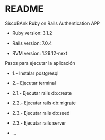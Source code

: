 # README

SiscoBAnk Ruby on Rails Authentication APP

* Ruby version: 3.1.2

* Rails version: 7.0.4

* RVM version: 1.29.12-next

Pasos para ejecutar la aplicación

* 1.- Instalar postgresql 

* 2.- Ejecutar terminal 

*   2.1.- Ejecutar rails db:create

*   2.2.- Ejecutar rails db:migrate

*   2.3.- Ejecutar rails db:seed

*   2.3.- Ejecutar rails server

* ...
